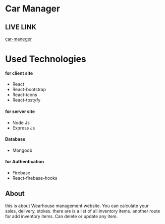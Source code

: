 # Car Manager

## LIVE LINK

[car-maneger](https://car-manager-e5d34.web.app/)

# Used Technologies

#### for client site

- React
- React-bootstrap
- React-icons
- React-tostyfy

#### for server site

- Node Js
- Express Js

#### Database

- Mongodb

#### for Authentication

- Firebase
- React-firebase-hooks

## About

this is about Wearhouse management website. You can calculate your sales, delivery, stokes. there are is a list of all inventory items. another route for add inventory items. Can delete or update any item.
